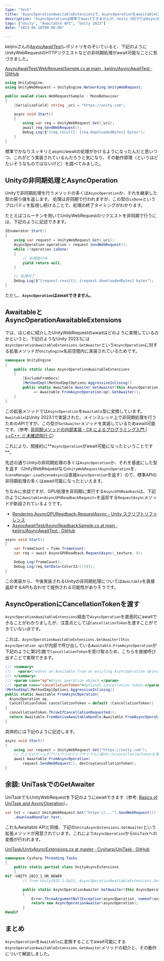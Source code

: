 ```yaml
---
type: "tech"
title: "AsyncOperationAwaitableExtensionsで、AsyncOperationをawaitableにする"
description: "AsyncOperationは標準でawaitできませんが、Unity 2023ではAsyncOperationAwaitableExtensionsによってAsyncOperationがAwaitableに変換され、これによりawaitできるようになります。これについてその動作原理を説明します。"
tags: ["Unity", "Awaitable API", "Unity 2023"]
date: "2023-04-10T00:00:00"

---
```


keijiroさんの[AsyncAwaitTest](https://github.com/keijiro/AsyncAwaitTest)レポジトリをのぞいていると、下記のようにUnityWebRequestのHTTPリクエストなどの非同期処理がawait可能なことに気づきました。

[AsyncAwaitTest/WebRequestSample.cs at main · keijiro/AsyncAwaitTest · GitHub](https://github.com/keijiro/AsyncAwaitTest/blob/main/Assets/WebRequestSample.cs)

```csharp
using UnityEngine;
using UnityWebRequest = UnityEngine.Networking.UnityWebRequest;

public sealed class WebRequestSample : MonoBehaviour
{
    [SerializeField] string _uri = "https://unity.com";

    async void Start()
    {
        using var req = UnityWebRequest.Get(_uri);
        await req.SendWebRequest();
        Debug.Log($"{req.result}: {req.downloadedBytes} bytes");
    }
}
```

標準でかなりスッキリとasync/awaitの処理がかけるようになったんだと思いつつ、これがどう実装されているんだろうと気になり、その動作原理（というほどたいそうなものではないけど）を調べてみました。

## Unityの非同期処理とAsyncOperation

Unityで非同期処理を行うメソッドの多くは`AsyncOperation`か、それを継承した型の戻り値を返します。
処理は非同期で行われますが、この型の`isDone`というプロパティを監視し続けることで、処理の終了タイミングがわかります。

たとえばコルーチンを用いてUnityWebRequestのリクエストを非同期で行うには、下記のように記述できます。

```csharp
IEnumerator Start()
{
    using var request = UnityWebRequest.Get(_uri);
    AsyncOperation operation = request.SendWebRequest();
    while (!operation.isDone)
    {
        // 処理実行中
        yield return null;
    }

    // 処理完了
    Debug.Log($"{request.result}: {request.downloadedBytes} bytes");
}
```

ただし、**`AsyncOperation`はawaitできません**。

## AwaitableとAsyncOperationAwaitableExtensions

では、はじめに紹介したUnityWebRequestのawaitはどのように実現しているのかというと、下記のようなUnity 2023.1には`AsyncOperationAwaitableExtensions.GetAwaiter`という`AsyncOperation`に対する拡張メソッドが`UnityEngine`名前空間内に実装されているためです。

```csharp
namespace UnityEngine
{
    public static class AsyncOperationAwaitableExtensions
    {
        [ExcludeFromDocs]
        [MethodImpl(MethodImplOptions.AggressiveInlining)]
        public static Awaitable.Awaiter GetAwaiter(this AsyncOperation op)
             => Awaitable.FromAsyncOperation(op).GetAwaiter();
    }
}
```

この拡張メソッドでは`AsyncOperation`を`Awaitable`型に変換しています。
`Awaitable`はUnity 2023.1で実装された、メインスレッド上で非同期処理を行うためのAPIですが、この型が`GetAwaiter`メソッドを実装しているためawait可能です。（参考: [非同期メソッドの内部実装 - C# によるプログラミング入門 | ++C++; // 未確認飛行 C](https://ufcpp.net/study/csharp/sp5_awaitable.html)）

これにより、間接的に**`AsyncOperation`がawait可能になったということです**。

先述の通りUnityの非同期処理の多くは`AsyncOperation`か、それを基底にした型を返す（UnityWebRequestなら`UnityWebRequestAsyncOperation`を、`SceneManager.LoadSceneAsync`は直接`AsyncOperation`を返す）ので、標準APIの非同期処理の多くはawait可能になったといえます。

ちなみに余談ですが、GPU処理を非同期に実行する`AsyncGPUReadback`は、下記のように`Awaitable<AsyncGPUReadbackRequest>`を返却する`RequestAsync`メソッドが新設されているようです。

* [Rendering.AsyncGPUReadback-RequestAsync - Unity スクリプトリファレンス](https://docs.unity.cn/ja/2023.2/ScriptReference/Rendering.AsyncGPUReadback.RequestAsync.html)
* [AsyncAwaitTest/AsyncReadbackSample.cs at main · keijiro/AsyncAwaitTest · GitHub](https://github.com/keijiro/AsyncAwaitTest/blob/main/Assets/AsyncReadbackSample.cs#L24)

```csharp
async void Start()
{
    var frameCount = Time.frameCount;
    var req = await AsyncGPUReadback.RequestAsync(_texture, 0);

    Debug.Log(frameCount);
    Debug.Log(req.GetData<Color32>()[0]);
}
```

この実装から、今後実装されるUnityの非同期処理については`Awaitable`を直接返却するAPIも合わせて提供される可能性がありそうです。

## AsyncOperationにCancellationTokenを渡す

`AsyncOperationAwaitableExtensions`経由で`AsyncOperation`を直感的にawaitできることがわかりましたが、注意点としては`CancellationToken`を渡すことができていない点です。

これは、`AsyncOperationAwaitableExtensions.GetAwaiter(this AsyncOperation op)`が内部で呼び出している`Awaitable.FromAsyncOperation`が下記のように第2引数で`CancellationToken`を受け取るため、こちらを直接呼び出すことで実現できます。

```csharp
/// <summary>
///   <para>Creates an Awaitable from an existing AsyncOperation object.</para>
/// </summary>
/// <param name="op">Async operation object.</param>
/// <param name="cancellationToken">Optional cancellation token.</param>
[MethodImpl(MethodImplOptions.AggressiveInlining)]
public static Awaitable FromAsyncOperation(
  AsyncOperation op,
  CancellationToken cancellationToken = default (CancellationToken))
{
  cancellationToken.ThrowIfCancellationRequested();
  return Awaitable.FromNativeAwaitableHandle(Awaitable.FromAsyncOperationInternal(op.m_Ptr), cancellationToken);
}
```

具体的には下記のように記述します。

```csharp
async void Start()
{
    using var request = UnityWebRequest.Get("https://unity.com");
    // たとえばゲームオブジェクトのライフサイクルに紐付いたCancellationTokenを渡す
    await Awaitable.FromAsyncOperation(
        request.SendWebRequest(), destroyCancellationToken);
}
```

## 余談: UniTaskでのGetAwaiter

UniTaskでもUnityWebRequestを下記のようにawaitできます（参考: [Basics of UniTask and AsyncOperation](https://github.com/Cysharp/UniTask#basics-of-unitask-and-asyncoperation)）。

```csharp
var txt = (await UnityWebRequest.Get("https://...").SendWebRequest())
    .downloadHandler.text;
```

これもAwaitable APIと同様、下記の`UnityAsyncExtensions.GetAwaiter`という拡張メソッドが用意されています。これにより`AsyncOperation`から`UniTask`への変換が行われます。

[UniTask/UnityAsyncExtensions.cs at master · Cysharp/UniTask · GitHub](https://github.com/Cysharp/UniTask/blob/master/src/UniTask/Assets/Plugins/UniTask/Runtime/UnityAsyncExtensions.cs#L21)

```csharp
namespace Cysharp.Threading.Tasks
{
    public static partial class UnityAsyncExtensions
    {
#if !UNITY_2023_1_OR_NEWER
        // from Unity2023.1.0a15, AsyncOperationAwaitableExtensions.GetAwaiter is defined in UnityEngine.

        public static AsyncOperationAwaiter GetAwaiter(this AsyncOperation asyncOperation)
        {
            Error.ThrowArgumentNullException(asyncOperation, nameof(asyncOperation));
            return new AsyncOperationAwaiter(asyncOperation);
        }
#endif
```

## まとめ

`AsyncOperation`を`Awaitable`に変換することでawait可能にする`AsyncOperationAwaitableExtensions.GetAwaiter`メソッドの紹介と、その動作について解説しました。
